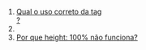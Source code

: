 

1. [Qual o uso correto da tag <main>?](https://github.com/frontendbr/forum/issues/30)
1. [<main>](https://developer.mozilla.org/pt-BR/docs/Web/HTML/Element/main)
1. [Por que height: 100% não funciona?](http://www.maujor.com/blog/2013/03/08/por-que-height-100-nao-funciona/)